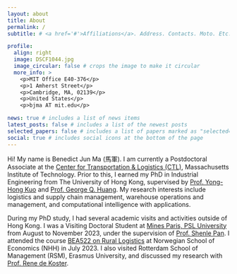 ```yaml
---
layout: about
title: About
permalink: /
subtitle: # <a href='#'>Affiliations</a>. Address. Contacts. Moto. Etc.

profile:
  align: right
  image: DSCF1044.jpg
  image_circular: false # crops the image to make it circular
  more_info: >
    <p>MIT Office E40-376</p>
    <p>1 Amherst Street</p>
    <p>Cambridge, MA, 02139</p>
    <p>United States</p>
    <p>bjma AT mit.edu</p>

news: true # includes a list of news items
latest_posts: false # includes a list of the newest posts
selected_papers: false # includes a list of papers marked as "selected={true}"
social: true # includes social icons at the bottom of the page
---
```


Hi! My name is Benedict Jun Ma (馬軍). I am currently a Postdoctoral Associate at the [Center for Transportation & Logistics (CTL)](https://ctl.mit.edu/about/bio/benedict-jun-ma), Massachusetts Institute of Technology. Prior to this, I earned my PhD in Industrial Engineering from The University of Hong Kong, supervised by [Prof. Yong-Hong Kuo](https://www.imse.hku.hk/people/y-h-kuo) and [Prof. George Q. Huang](https://www.polyu.edu.hk/ise/people/academic-staff/george-huang/). My research interests include logistics and supply chain management, warehouse operations and management, and computational intelligence with applications.

During my PhD study, I had several academic visits and activities outside of Hong Kong. I was a Visiting Doctoral Student at [Mines Paris, PSL University](https://www.minesparis.psl.eu) from August to November 2023, under the supervision of [Prof. Shenle Pan](https://cv.hal.science/shenle-pan). I attended the course [BEA522 on Rural Logistics](https://www.nhh.no/en/courses/rural-logistics/) at Norwegian School of Economics (NHH) in July 2023. I also visited Rotterdam School of Management (RSM), Erasmus University, and discussed my research with [Prof. Rene de Koster](https://www.rsm.nl/people/rene-de-koster/).

